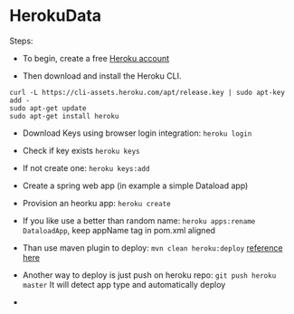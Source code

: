 # HerokuData
Steps: 
* To begin, create a free [Heroku account](https://signup.heroku.com/)

* Then download and install the Heroku CLI.
```
curl -L https://cli-assets.heroku.com/apt/release.key | sudo apt-key add -
sudo apt-get update
sudo apt-get install heroku
```

* Download Keys using browser login integration: ``heroku login``
* Check if key exists ``heroku keys``
* If not create one: ``heroku keys:add``


* Create a spring web app (in example a simple Dataload app)


* Provision an heorku app: ``heroku create``
* If you like use a better than random name: ``heroku apps:rename DataloadApp``, keep appName tag in pom.xml aligned
* Than use maven plugin to deploy: ``mvn clean heroku:deploy`` [reference here](https://devcenter.heroku.com/articles/deploying-java-applications-with-the-heroku-maven-plugin)
* Another way to deploy is just push on heroku repo: ``git push heroku master`` It will detect app type and automatically deploy
* 